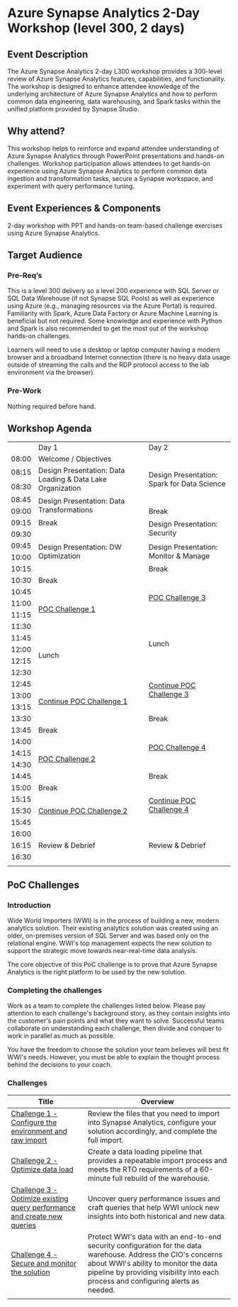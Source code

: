 # Azure Synapse Analytics 2-Day Workshop (level 300, 2 days)

## Event Description
The Azure Synapse Analytics 2-day L300 workshop provides a 300-level review of Azure Synapse Analytics features, capabilities, and functionality. The workshop is designed to enhance attendee knowledge of the underlying architecture of Azure Synapse Analytics and how to perform common data engineering, data warehousing, and Spark tasks within the unified platform provided by Synapse Studio.

## Why attend?
This workshop helps to reinforce and expand attendee understanding of Azure Synapse Analytics through PowerPoint presentations and hands-on challenges. Workshop participation allows attendees to get hands-on experience using Azure Synapse Analytics to perform common data ingestion and transformation tasks, secure a Synapse workspace, and experiment with query performance tuning. 

## Event Experiences & Components
2-day workshop with PPT and hands-on team-based challenge exercises using Azure Synapse Analytics.

## Target Audience

### Pre-Req’s
This is a level 300 delivery so a level 200 experience with SQL Server or SQL Data Warehouse (if not Synapse SQL Pools) as well as experience using Azure (e.g., managing resources via the Azure Portal) is required. Familiarity with Spark, Azure Data Factory or Azure Machine Learning is beneficial but not required. Some knowledge and experience with Python and Spark is also recommended to get the most out of the workshop hands-on challenges.

Learners will need to use a desktop or laptop computer having a modern browser and a broadband Internet connection (there is no heavy data usage outside of streaming the calls and the RDP protocol access to the lab environment via the browser). 

### Pre-Work
Nothing required before hand. 


## Workshop Agenda

<table>
    <tbody>
        <tr>
            <td>&nbsp;</td>
            <td>Day 1</td>
            <td>Day 2</td>
        </tr>
        <tr>
            <td>08:00</td>
            <td>Welcome / Objectives</td>
            <td rowspan=4>Design Presentation: Spark for Data Science</td>
        </tr>
        <tr>
            <td>08:15</td>
            <td rowspan=2>Design Presentation: Data Loading & Data Lake Organization</td>
        </tr>
        <tr><td>08:30</td></tr>
        <tr>
            <td>08:45</td>
            <td rowspan=2>Design Presentation: Data Transformations</td>
        </tr>
        <tr>
            <td>09:00</td>
            <td>Break</td>
        </tr>
        <tr>
            <td>09:15</td>
            <td>Break</td>
            <td rowspan=2>Design Presentation: Security</td>
        </tr>
        <tr>
            <td>09:30</td>
            <td rowspan=4>Design Presentation: DW Optimization</td>
        </tr>
        <tr>
            <td>09:45</td>
            <td rowspan=2>Design Presentation: Monitor & Manage</td>
        </tr>
        <tr><td>10:00</td></tr>
        <tr>
            <td>10:15</td>
            <td>Break</td>
        </tr>
        <tr>
            <td>10:30</td>
            <td>Break</td>
            <td rowspan=4>
                <a href="./day-02/poc-challenge-3.md">POC Challenge 3</a>
            </td>
        </tr>
        <tr>
            <td>10:45</td>
            <td rowspan=4>
                <a href="./day-01/poc-challenge-1.md">POC Challenge 1</a>
            </td>
        </tr>
        <tr><td>11:00</td></tr>
        <tr><td>11:15</td></tr>
        <tr>
            <td>11:30</td>
            <td rowspan=4>Lunch</td>
        </tr>
        <tr>
            <td>11:45</td>
            <td rowspan=4>Lunch</td>
        </tr>
        <tr><td>12:00</td></tr>
        <tr><td>12:15</td></tr>
        <tr>
            <td>12:30</td>
            <td rowspan=4>
                <a href="./day-02/poc-challenge-3.md">Continue POC Challenge 3</a>
            </td>
        </tr>
        <tr>
            <td>12:45</td>
            <td rowspan=4>
                <a href="./day-01/poc-challenge-1.md">Continue POC Challenge 1</a>
            </td>
        </tr>
        <tr><td>13:00</td></tr>
        <tr><td>13:15</td></tr>
        <tr>
            <td>13:30</td>
            <td>Break</td>
        </tr>
        <tr>
            <td>13:45</td>
            <td>Break</td>
            <td rowspan=4>
                <a href="./day-02/poc-challenge-4.md">POC Challenge 4</a>
            </td>
        </tr>
        <tr>
            <td>14:00</td>
            <td rowspan=4>
                <a href="./day-01/poc-challenge-2.md">POC Challenge 2</a>
            </td>
        </tr>
        <tr><td>14:15</td></tr>
        <tr><td>14:30</td></tr>
        <tr>
            <td>14:45</td>
            <td>Break</td>
        </tr>
        <tr>
            <td>15:00</td>
            <td>Break</td>
            <td rowspan=4>
                <a href="./day-02/poc-challenge-4.md">Continue POC Challenge 4</a>
            </td>
        </tr>
        <tr>
            <td>15:15</td>
            <td rowspan=3>
                <a href="./day-01/poc-challenge-2.md">Continue POC Challenge 2</a>
            </td>
        </tr>
        <tr><td>15:30</td></tr>
        <tr><td>15:45</td></tr>
        <tr>
            <td>16:00</td>
            <td rowspan=3>Review & Debrief</td>
            <td rowspan=3>Review & Debrief</td>
        </tr>
        <tr><td>16:15</td></tr>
        <tr><td>16:30</td></tr>
        <tr><td colspan=3></td></tr>
    </tbody>
</table>

## PoC Challenges

### Introduction

Wide World Importers (WWI) is in the process of building a new, modern analytics solution. Their existing analytics solution was created using an older, on-premises version of SQL Server and was based only on the relational engine. WWI's top management expects the new solution to support the strategic move towards near-real-time data analysis.

The core objective of this PoC challenge is to prove that Azure Synapse Analytics is the right platform to be used by the new solution.

### Completing the challenges

Work as a team to complete the challenges listed below. Please pay attention to each challenge's background story, as they contain insights into the customer's pain points and what they want to solve. Successful teams collaborate on understanding each challenge, then divide and conquer to work in parallel as much as possible.

You have the freedom to choose the solution your team believes will best fit WWI's needs. However, you must be able to explain the thought process behind the decisions to your coach.

### Challenges

| Title                                                                                        | Overview                                                                                                                                                                                                                                     |
| -------------------------------------------------------------------------------------------- | -------------------------------------------------------------------------------------------------------------------------------------------------------------------------------------------------------------------------------------------- |
| [Challenge 1 - Configure the environment and raw import](./day-01/poc-challenge-1.md)                   | Review the files that you need to import into Synapse Analytics, configure your solution accordingly, and complete the full import.                                                                                                          |
| [Challenge 2 - Optimize data load](./day-01/poc-challenge-2.md)                                         | Create a data loading pipeline that provides a repeatable import process and meets the RTO requirements of a 60-minute full rebuild of the warehouse.                                                                                        |
| [Challenge 3 - Optimize existing query performance and create new queries](./day-02/poc-challenge-3.md) | Uncover query performance issues and craft queries that help WWI unlock new insights into both historical and new data.                                                                                                                      |
| [Challenge 4 - Secure and monitor the solution](./day-02/poc-challenge-4.md)                            | Protect WWI's data with an end-to-end security configuration for the data warehouse. Address the CIO's concerns about WWI's ability to monitor the data pipeline by providing visibility into each process and configuring alerts as needed. |
|                                                                                              |                                                                                                                                                                                                                                              |

